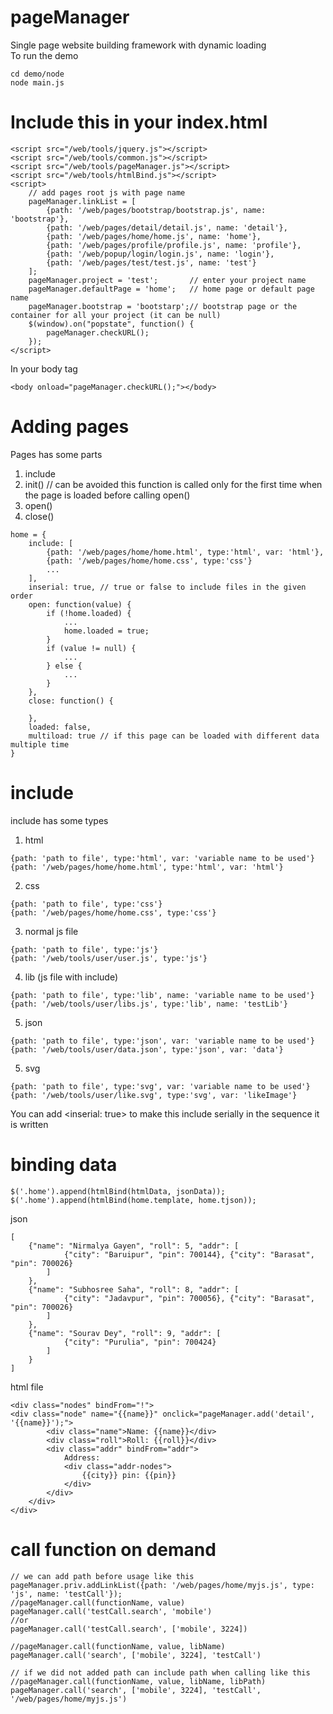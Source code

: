 # pageManager
Single page website building framework with dynamic loading <br>
To run the demo
```
cd demo/node
node main.js
```

# Include this in your index.html
```
<script src="/web/tools/jquery.js"></script>
<script src="/web/tools/common.js"></script>
<script src="/web/tools/pageManager.js"></script>
<script src="/web/tools/htmlBind.js"></script>
<script>
	// add pages root js with page name
	pageManager.linkList = [
		{path: '/web/pages/bootstrap/bootstrap.js', name: 'bootstrap'},
		{path: '/web/pages/detail/detail.js', name: 'detail'},
		{path: '/web/pages/home/home.js', name: 'home'},
		{path: '/web/pages/profile/profile.js', name: 'profile'},
		{path: '/web/popup/login/login.js', name: 'login'},
		{path: '/web/pages/test/test.js', name: 'test'}
	];
	pageManager.project = 'test';       // enter your project name
	pageManager.defaultPage = 'home';   // home page or default page name
	pageManager.bootstrap = 'bootstarp';// bootstrap page or the container for all your project (it can be null)
	$(window).on("popstate", function() {
		pageManager.checkURL();
	});
</script>
```
In your body tag
```
<body onload="pageManager.checkURL();"></body>
```
# Adding pages
Pages has some parts
1) include
2) init() // can be avoided this function is called only for the first time when the page is loaded before calling open()
2) open()
3) close()
```
home = {
	include: [
		{path: '/web/pages/home/home.html', type:'html', var: 'html'},
		{path: '/web/pages/home/home.css', type:'css'}
		...
	],
	inserial: true, // true or false to include files in the given order
	open: function(value) {
		if (!home.loaded) {
			...
			home.loaded = true;
		}
		if (value != null) {
			...
		} else {
			...
		}
	},
	close: function() {
		
	},
	loaded: false,
	multiload: true // if this page can be loaded with different data multiple time
}
```
# include
include has some types
1) html
```
{path: 'path to file', type:'html', var: 'variable name to be used'}
{path: '/web/pages/home/home.html', type:'html', var: 'html'}
```
2) css
```
{path: 'path to file', type:'css'}
{path: '/web/pages/home/home.css', type:'css'}
```
3) normal js file
```
{path: 'path to file', type:'js'}
{path: '/web/tools/user/user.js', type:'js'}
```
4) lib (js file with include)
```
{path: 'path to file', type:'lib', name: 'variable name to be used'}
{path: '/web/tools/user/libs.js', type:'lib', name: 'testLib'}
```
5) json
```
{path: 'path to file', type:'json', var: 'variable name to be used'}
{path: '/web/tools/user/data.json', type:'json', var: 'data'}
```
5) svg
```
{path: 'path to file', type:'svg', var: 'variable name to be used'}
{path: '/web/tools/user/like.svg', type:'svg', var: 'likeImage'}
```
You can add <inserial: true> to make this include serially in the sequence it is written
# binding data
```
$('.home').append(htmlBind(htmlData, jsonData));
$('.home').append(htmlBind(home.template, home.tjson));
```
json
```
[
    {"name": "Nirmalya Gayen", "roll": 5, "addr": [
            {"city": "Baruipur", "pin": 700144}, {"city": "Barasat", "pin": 700026}
        ]
    },
    {"name": "Subhosree Saha", "roll": 8, "addr": [
            {"city": "Jadavpur", "pin": 700056}, {"city": "Barasat", "pin": 700026}
        ]
    },
    {"name": "Sourav Dey", "roll": 9, "addr": [
            {"city": "Purulia", "pin": 700424}
        ]
    }
]

```
html file
```
<div class="nodes" bindFrom="!">
<div class="node" name="{{name}}" onclick="pageManager.add('detail', '{{name}}');">
        <div class="name">Name: {{name}}</div>
        <div class="roll">Roll: {{roll}}</div>
        <div class="addr" bindFrom="addr">
            Address: 
            <div class="addr-nodes">
                {{city}} pin: {{pin}}
            </div>
        </div>
    </div>
</div>
```
# call function on demand
```
// we can add path before usage like this
pageManager.priv.addLinkList({path: '/web/pages/home/myjs.js', type: 'js', name: 'testCall'});
//pageManager.call(functionName, value)
pageManager.call('testCall.search', 'mobile')
//or
pageManager.call('testCall.search', ['mobile', 3224])

//pageManager.call(functionName, value, libName)
pageManager.call('search', ['mobile', 3224], 'testCall')

// if we did not added path can include path when calling like this
//pageManager.call(functionName, value, libName, libPath)
pageManager.call('search', ['mobile', 3224], 'testCall', '/web/pages/home/myjs.js')
```
